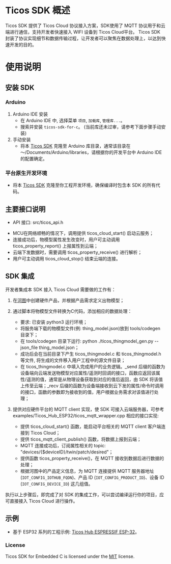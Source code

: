 # Ticos SDK 概述

Ticos SDK 提供了 Ticos Cloud 协议接入方案，SDK使用了 MQTT 协议用于和云端进行通信，支持开发者快速接入 WIFI 设备到 Ticos Cloud平台。
Ticos SDK 封装了协议实现细节和数据传输过程，让开发者可以聚焦在数据处理上，以达到快速开发的目的。


# 使用说明

## 安装 SDK

### Arduino

  1. Arduino IDE 安装
     - 在 Arduino IDE 中, 选择菜单 `项目`, `加载库`, `管理库...`。
     - 搜索并安装 `ticos-sdk-for-c`。 (当前库还未过审，请参考下面步骤手动安装)
  2. 手动安装
     - 将本 [Ticos SDK](https://github.com/tiwater/ticos-sdk-for-c) 克隆至 Arduino 库目录，通常该目录在 ～/Documents/Arduino/libraries，请根据你的开发平台中 Arduino IDE 的配置确定。

### 平台原生开发环境

  - 将本 [Ticos SDK](https://github.com/tiwater/ticos-sdk-for-c) 克隆至你工程开发环境，确保编译时包含本 SDK 的所有代码。

## 主要接口说明
  * API 接口: src/ticos_api.h

  - MCU在网络顺畅的情况下，调用提供 ticos_cloud_start() 启动云服务；
  - 连接成功后，物模型属性发生改变时，用户可主动调用 ticos_property_report() 上报属性到云端；
  - 云端下发数据时，需要调用 ticos_property_receive() 进行解析；
  - 用户可主动调用 ticos_cloud_stop() 结束云端的连接。

## SDK 集成

开发者集成本 SDK 接入 Ticos Cloud 需要做的工作有：

1. 在[河图](https://console.ticos.cn)中创建硬件产品，并根据产品需求定义出物模型；
   
2. 通过脚本将物模型文件转换为C代码，添加相应的数据处理：

   - 要求: 已安装 python3 运行环境；
   - 将服务端下载的物模型文件(例: thing_model.json)放到 tools/codegen 目录下；
   - 在 tools/codegen 目录下运行: python ./ticos_thingmodel_gen.py --json_file thing_model.json；
   - 成功后会在当前目录下产生 ticos_thingmodel.c 和 ticos_thingmodel.h 等文件, 将生成的文件移入用户工程中的源文件目录；
   - 在 ticos_thingmodel.c 中填入完成用户的业务逻辑。_send 后缀的函数为设备端向云端发送物模型对应属性/遥测时回调的接口，函数应返回该属性/遥测的值，通常是从物理设备获取到对应的值后返回，由 SDK 将该值上传至云端；_recv 后缀的函数为设备端接收到云下发的属性/命令时调用的接口，函数的参数即为接收到的值，用户根据业务需求对该值进行处理；

3. 提供对应硬件平台的 MQTT client 实现，使 SDK 可接入云端服务器，可参考 examples/Ticos_Hub_ESP32/ticos_mqtt_wrapper.cpp 相应的接口实现:

   - 提供 ticos_cloud_start() 函数，能启动平台相关的 MQTT client 客户端连接到 Ticos Cloud；
   - 提供 ticos_mqtt_client_publish() 函数，将数据上报到云端；
   - MQTT 连接成功后，订阅属性相关的 topic: "devices/{$deviceID}/twin/patch/desired"；
   - 提供函数 ticos_property_receive()，在 MQTT 接收到数据后进行数据的处理；
   - 根据河图中的产品定义信息，为 MQTT 连接提供 MQTT 服务器地址(`IOT_CONFIG_IOTHUB_FQDN`)、产品 ID (`IOT_CONFIG_PRODUCT_ID`)、设备 ID (`IOT_CONFIG_DEVICE_ID`) 这几组值。

执行以上步骤后，即完成了对 SDK 的集成工作，可以尝试编译运行你的项目，应可直接接入 Ticos Cloud 进行操作。

## 示例
   * 基于 ESP32 系列的工程示例: [Ticos Hub ESPRESSIF ESP-32](examples/Ticos_Hub_ESP32/readme.md)。

### License

Ticos SDK for Embedded C is licensed under the [MIT](https://github.com/tiwater/ticos-sdk-for-c/blob/main/LICENSE) license.

